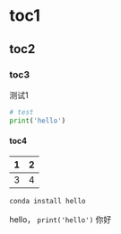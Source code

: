 # toc1

## toc2

   ### toc3

   测试1
   ```python
   # test
   print('hello')
   ```
   #### toc4

| 1 | 2 |
|---|---|
| 3 | 4 |

   ```bash
conda install hello
```


hello，
`
print('hello')
`
你好
